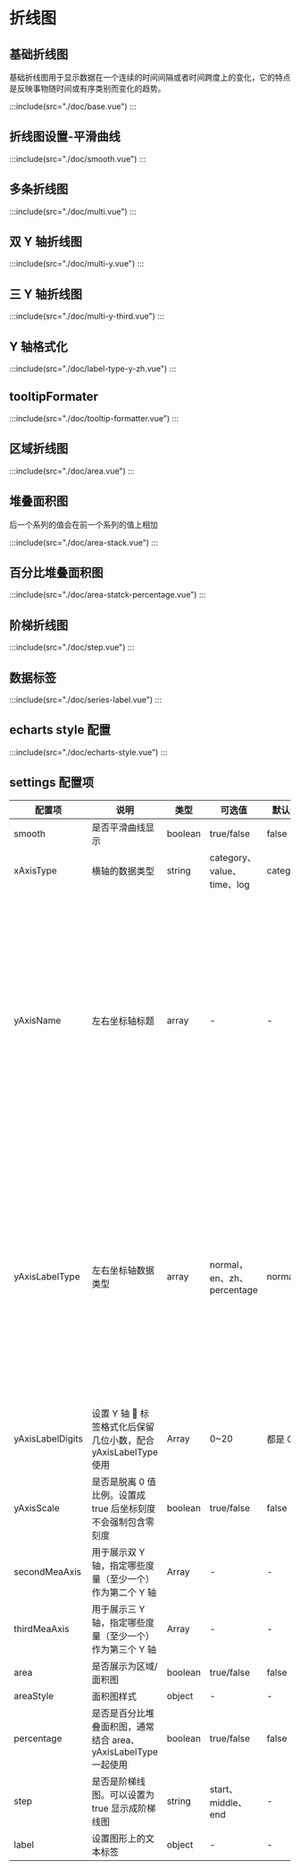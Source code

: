 # 折线图

## 基础折线图

基础折线图用于显示数据在一个连续的时间间隔或者时间跨度上的变化，它的特点是反映事物随时间或有序类别而变化的趋势。

:::include(src="./doc/base.vue")
:::

## 折线图设置-平滑曲线

:::include(src="./doc/smooth.vue")
:::

## 多条折线图

:::include(src="./doc/multi.vue")
:::

## 双 Y 轴折线图

:::include(src="./doc/multi-y.vue")
:::

## 三 Y 轴折线图

:::include(src="./doc/multi-y-third.vue")
:::

## Y 轴格式化

:::include(src="./doc/label-type-y-zh.vue")
:::

## tooltipFormater

:::include(src="./doc/tooltip-formatter.vue")
:::

## 区域折线图

:::include(src="./doc/area.vue")
:::

## 堆叠面积图

后一个系列的值会在前一个系列的值上相加

:::include(src="./doc/area-stack.vue")
:::

## 百分比堆叠面积图

:::include(src="./doc/area-statck-percentage.vue")
:::

## 阶梯折线图

:::include(src="./doc/step.vue")
:::

## 数据标签

:::include(src="./doc/series-label.vue")
:::

## echarts style 配置

:::include(src="./doc/echarts-style.vue")
:::

## settings 配置项

| 配置项           | 说明                                                           | 类型    | 可选值                     | 默认值   | 用法                                                                        | 其他                                                                  |
| ---------------- | -------------------------------------------------------------- | ------- | -------------------------- | -------- | --------------------------------------------------------------------------- | --------------------------------------------------------------------- |
| smooth           | 是否平滑曲线显示                                               | boolean | true/false                 | false    | 参见[文档](https://echarts.apache.org/zh/option.html#xAxis.type)            | -                                                                     |
| xAxisType        | 横轴的数据类型                                                 | string  | category、value、time、log | category | 参见[文档](https://echarts.apache.org/zh/option.html#xAxis.type)            | -                                                                     |
| yAxisName        | 左右坐标轴标题                                                 | array   | -                          | -        | 参见[文档](https://echarts.apache.org/zh/option.html#yAxis.name)            | 依次表示左边第一个轴、右边第一个轴、右边第二个轴的名称 最多支持 3Y 轴 |
| yAxisLabelType   | 左右坐标轴数据类型                                             | array   | normal，en、zh、percentage | normal   | normal 千分位、en 英文数字规则、zh 中文数字规则、percentage  百分比         | 依次表示左边第一个轴、右边第一个轴、右边第二个轴的名称 最多支持 3Y 轴 |
| yAxisLabelDigits | 设置 Y 轴  标签格式化后保留几位小数，配合 yAxisLabelType 使用  | Array   | 0~20                       | 都是 0   | -                                                                           | -                                                                     |
| yAxisScale       | 是否是脱离 0 值比例。设置成 true 后坐标刻度不会强制包含零刻度  | boolean | true/false                 | false    | 参见[文档](https://echarts.apache.org/zh/option.html#yAxis.scale)           | -                                                                     |
| secondMeaAxis    | 用于展示双 Y 轴，指定哪些度量（至少一个）作为第二个 Y 轴       | Array   | -                          | -        | -                                                                           | -                                                                     |
| thirdMeaAxis     | 用于展示三 Y 轴，指定哪些度量（至少一个）作为第三个 Y 轴       | Array   | -                          | -        | -                                                                           | -                                                                     |
| area             | 是否展示为区域/面积图                                          | boolean | true/false                 | false    | -                                                                           | -                                                                     |
| areaStyle        | 面积图样式                                                     | object  | -                          | -        | 参见[文档](https://echarts.apache.org/zh/option.html#series-line.areaStyle) | -                                                                     |
| percentage       | 是否是百分比堆叠面积图，通常结合 area、yAxisLabelType 一起使用 | boolean | true/false                 | false    | -                                                                           | -                                                                     |
| step             | 是否是阶梯线图。可以设置为 true 显示成阶梯线图                 | string  | start、middle、end         | -        | 参见[文档](https://echarts.apache.org/zh/option.html#series-line.step)      | -                                                                     | - |
| label            | 设置图形上的文本标签                                           | object  | -                          | -        | 参见[文档](https://echarts.apache.org/zh/option.html#series-line.label)     | -                                                                     | - |
